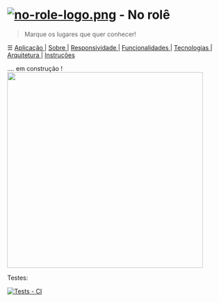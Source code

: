 # [![no-role-logo.png](https://i.postimg.cc/SKCNxRND/no-role-logo.png)](https://postimg.cc/d7QKWqCy) - No rolê

> Marque os lugares que quer conhecer!

☰ <a href="#"> Aplicação </a> | <a href="#"> Sobre </a>  | <a href="#"> Responsividade </a>  | <a href="#"> Funcionalidades </a>  | <a href="#"> Tecnologias </a>   | <a href="#"> Arquitetura </a> | <a href="#"> Instruções </a>

.... em construção !
<img src="https://aquitemplacas.com.br/img/produtos/g/3463-sala-de-espera.jpg" width="450px">



Testes:

[![Tests -  CI](https://github.com/Marincor/no-role/actions/workflows/tests.yml/badge.svg?branch=main)](https://github.com/Marincor/no-role/actions/workflows/tests.yml)


